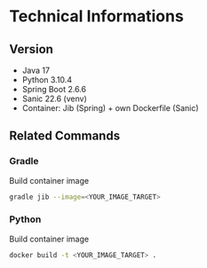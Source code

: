 # Technical Informations

## Version

- Java 17
- Python 3.10.4
- Spring Boot 2.6.6
- Sanic 22.6 (venv)
- Container: Jib (Spring) + own Dockerfile (Sanic)

## Related Commands

### Gradle

Build container image

```bash
gradle jib --image=<YOUR_IMAGE_TARGET>
```

### Python

Build container image

```bash
docker build -t <YOUR_IMAGE_TARGET> .
```
